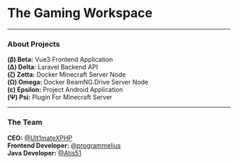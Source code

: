 # The Gaming Workspace
<hr>
<h3>About Projects</h3>
<b>(β) Beta:</b> Vue3 Frontend Application<br>
<b>(Δ) Delta:</b> Laravel Backend API<br>
<b>(ζ) Zetta:</b> Docker Minecraft Server Node<br>
<b>(Ω) Omega:</b> Docker BeamNG.Drive Server Node<br>
<b>(ε) Epsilon:</b> Project Android Application<br>
<b>(Ψ) Psi:</b> Plugin For Minecraft Server<br>
<hr>
<h3>The Team</h3>
<b>CEO:</b> <a href="https://github.com/Ult1mateXPHP">@Ult1mateXPHP</a><br>
<b>Frontend Developer:</b> <a href="https://github.com/karlgod123">@programmelius</a><br>
<b>Java Developer:</b> <a href="https://github.com/Atis51">@Atis51</a>
